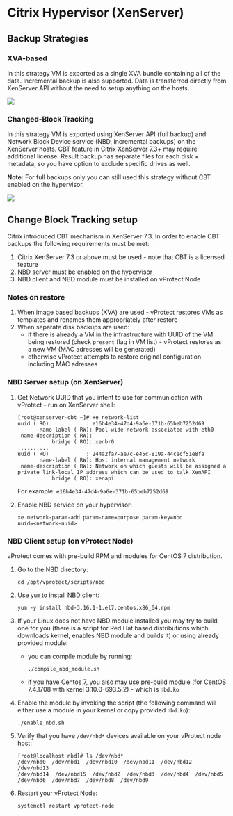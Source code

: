 # Citrix Hypervisor \(XenServer\)

## Backup Strategies

### XVA-based

In this strategy VM is exported as a single XVA bundle containing all of the data. Incremental backup is also supported. Data is transferred directly from XenServer API without the need to setup anything on the hosts.

![](https://github.com/backupmonster/storware-vprotect-manual/tree/31778b5e60e67956cc3fb965d118537bb2d2be7e/.gitbook/assets/dell-emc-vprotect_citrix-hv-xva.png)

### Changed-Block Tracking

In this strategy VM is exported using XenServer API \(full backup\) and Network Block Device service \(NBD, incremental backups\) on the XenServer hosts. CBT feature in Citrix XenServer 7.3+ may require additional license. Result backup has separate files for each disk + metadata, so you have option to exclude specific drives as well.

**Note:** For full backups only you can still used this strategy without CBT enabled on the hypervisor.

![](https://github.com/backupmonster/storware-vprotect-manual/tree/31778b5e60e67956cc3fb965d118537bb2d2be7e/.gitbook/assets/dell-emc-vprotect_xenserver-cbt%20%281%29.png)

## Change Block Tracking setup

Citrix introduced CBT mechanism in XenServer 7.3. In order to enable CBT backups the following requirements must be met:

1. Citrix XenServer 7.3 or above must be used - note that CBT is a licensed feature
2. NBD server must be enabled on the hypervisor
3. NBD client and NBD module must be installed on vProtect Node

### Notes on restore

1. When image based backups \(XVA\) are used - vProtect restores VMs as templates and renames them appropriately after restore
2. When separate disk backups are used:
   * if there is already a VM in the infrastructure with UUID of the VM being restored \(check `present` flag in VM list\) - vProtect restores as a new VM \(MAC adresses will be generated\)
   * otherwise vProtect attempts to restore original configuration including MAC adresses

### NBD Server setup \(on XenServer\)

1. Get Network UUID that you intent to use for communication with vProtect - run on XenServer shell:

   ```text
   [root@xenserver-cbt ~]# xe network-list 
   uuid ( RO)            : e16b4e34-47d4-9a6e-371b-65beb7252d69
          name-label ( RW): Pool-wide network associated with eth0
    name-description ( RW): 
              bridge ( RO): xenbr0
   ..........
   uuid ( RO)            : 244a2fa7-ae7c-e45c-819a-44cecf51e8fa
          name-label ( RW): Host internal management network
    name-description ( RW): Network on which guests will be assigned a private link-local IP address which can be used to talk XenAPI
              bridge ( RO): xenapi
   ```

   For example: `e16b4e34-47d4-9a6e-371b-65beb7252d69`

2. Enable NBD service on your hypervisor:

   ```text
   xe network-param-add param-name=purpose param-key=nbd 
   uuid=<network-uuid>
   ```

### NBD Client setup \(on vProtect Node\)

vProtect comes with pre-build RPM and modules for CentOS 7 distribution.

1. Go to the NBD directory:

   ```text
   cd /opt/vprotect/scripts/nbd
   ```

2. Use `yum` to install NBD client:

   ```text
   yum -y install nbd-3.16.1-1.el7.centos.x86_64.rpm
   ```

3. If your Linux does not have NBD module installed you may try to build one for you \(there is a script for Red Hat based distributions which downloads kernel, enables NBD module and builds it\) or using already provided module:
   * you can compile module by running:

     ```text
     ./compile_nbd_module.sh
     ```

   * if you have Centos 7, you also may use pre-build module \(for CentOS 7.4.1708 with kernel 3.10.0-693.5.2\) - which is `nbd.ko`
4. Enable the module by invoking the script \(the following command will either use a module in your kernel or copy provided `nbd.ko`\):

   ```text
   ./enable_nbd.sh
   ```

5. Verify that you have `/dev/nbd*` devices available on your vProtect node host:

   ```text
   [root@localhost nbd]# ls /dev/nbd*
   /dev/nbd0  /dev/nbd1  /dev/nbd10  /dev/nbd11  /dev/nbd12  /dev/nbd13  
   /dev/nbd14  /dev/nbd15  /dev/nbd2  /dev/nbd3  /dev/nbd4  /dev/nbd5  
   /dev/nbd6  /dev/nbd7  /dev/nbd8  /dev/nbd9
   ```

6. Restart your vProtect Node:

   ```text
   systemctl restart vprotect-node
   ```

